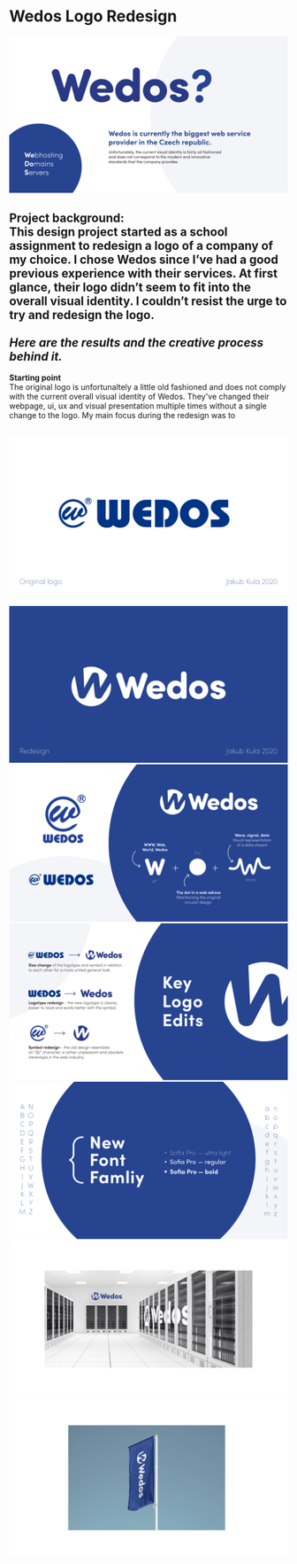 # Wedos Logo Redesign

![Placeholder](img/00_intro.png)

**Project background:** <br>
This design project started as a school assignment to redesign a logo of a company of my choice. I chose Wedos since I’ve had a good previous experience with their services. At first glance, their logo didn’t seem to fit into the overall visual identity. I couldn’t resist the urge to try and redesign the logo.<br><br>
*Here are the results and the creative process behind it.*
---

**Starting point** <br>
The original logo is unfortunaltely a little old fashioned and does not comply with the current overall visual identity of Wedos. They've changed their webpage, ui, ux and visual presentation multiple times without a single change to the logo. My main focus during the redesign was to 

![Placeholder](img/01_before.png)
---


![Placeholder](img/02_after.png)
![Placeholder](img/03_detail.png)
![Placeholder](img/04_changes.png)
![Placeholder](img/05_font.png)
![Placeholder](img/05_mockup_1.png)
![Placeholder](img/06_mockup_2.png)
